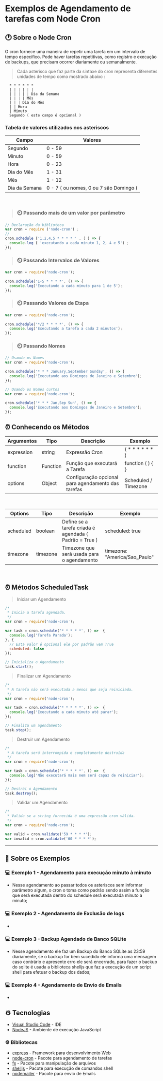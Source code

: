 <h1>Exemplos de Agendamento de tarefas com Node Cron</h1>

<h2> 🕐 Sobre o Node Cron</h2>
O cron fornece uma maneira de repetir uma tarefa em um intervalo de tempo específico. Pode haver tarefas repetitivas, como registro e execução de backups, que precisam ocorrer diariamente ou semanalmente.

</br>

> Cada asterisco que faz parte da sintaxe do cron representa diferentes unidades de tempo como mostrado abaixo : 

```text
  * * * * * *
  | | | | | |
  | | | | | Dia da Semana
  | | | | Mês 
  | | | Dia do Mês 
  | | Hora 
  | Minuto 
  Segundo ( este campo é opcional )
```

<h3>Tabela de valores utilizados nos asteriscos </h3>

Campo         | Valores
------------- | ---------------------------------------
Segundo       | 0 - 59
Minuto        | 0 - 59
Hora          | 0 - 23 
Dia do Mês    | 1 - 31
Mês           | 1 - 12
Dia da Semana | 0 - 7 ( ou nomes, 0 ou 7 são Domingo )

</br>

> <h3> ⏲️ Passando mais de um valor por parâmetro</h3>
```js
// Declaração da biblioteca
var cron = require ('node-cron') ; 
//  
cron.schedule ('1,2,4,5 * * * * ' , ( ) => {   
  console.log ( 'executando a cada minuto 1, 2, 4 e 5') ;
});
```

> <h3> ⏲️ Passando Intervalos de Valores </h3>
```js
var cron = require('node-cron');
 
cron.schedule('1-5 * * * *', () => {
  console.log('Executando a cada minuto para 1 de 5');
});
```

> <h3> ⏲️ Passando Valores de Etapa </h3>
```js
var cron = require('node-cron');
 
cron.schedule('*/2 * * * *', () => {
  console.log('Executando a tarefa a cada 2 minutos');
});
```

> <h3> ⏲️ Passando Nomes </h3>
```js
// Usando os Nomes 
var cron = require('node-cron');
 
cron.schedule('* * * January,September Sunday', () => {
  console.log('Executando aos Domingos de Janeiro e Setembro');
});
```
```js
// Usando os Nomes curtos 
var cron = require('node-cron');
 
cron.schedule('* * * Jan,Sep Sun', () => {
  console.log('Executando aos Domingos de Janeiro e Setembro');
});
```

<h2> ⏰ Conhecendo os Métodos</h2>

Argumentos    | Tipo         | Descrição                           | Exemplo 
------------- | ------------ | ----------------------------------- | ----------------
expression    | string       | Expressão Cron                      | ( * * * * * * )
function      | Function     | Função que executará a Tarefa       | function ( ) { }
options       | Object       | Configuração opcional para agendamento das tarefas | Scheduled / Timezone

</br>

Options       | Tipo         | Descrição                                  | Exemplo 
------------- | ------------ | ------------------------------------------ | ----------------
scheduled     | boolean      | Define se a tarefa criada é agendada ( Padrão = True )                                           | scheduled: true
timezone      | timezone     | Timezone que será usada para o agendamento | timezone: "America/Sao_Paulo"

</br>

<h2> ⏰ Métodos ScheduledTask</h2>

> Iniciar um Agendamento
```js
/* 
 * Inicia a tarefa agendada.
 */ 
var cron = require('node-cron');
 
var task = cron.schedule('* * * * *', () =>  {
  console.log('Tarefa Parada');
}, {
  // Esta valor é opcional ele por padrão vem True
  scheduled: false
});

// Inicializa o Agendamento 
task.start();
```
> Finalizar um Agendamento
```js
/* 
 * A tarefa não será executada a menos que seja reiniciada.
 */ 
var cron = require('node-cron');
 
var task = cron.schedule('* * * * *', () =>  {
  console.log('Executando a cada minuto até parar');
});

// Finaliza um agendamento 
task.stop();
```

> Destruir um Agendamento
```js
/* 
 * A tarefa será interrompida e completamente destruída
 */ 
var cron = require('node-cron');
 
var task = cron.schedule('* * * * *', () =>  {
  console.log('Não executará mais nem será capaz de reiniciar');
});

// Destrói o Agendamento 
task.destroy();
```


> Validar um Agendamento
```js
/* 
 * Valida se a string fornecida é uma expressão cron válida.
 */ 
var cron = require('node-cron');
 
var valid = cron.validate('59 * * * *');
var invalid = cron.validate('60 * * * *');
```

____

<h2> 💎 Sobre os Exemplos</h2>

<h3> 💻 Exemplo 1 - Agendamento para execução minuto à minuto</h3>

* Nesse agendamento ao passar todos os asteriscos sem informar parâmetro algum, o cron o toma como padrão sendo assim a função que será executada dentro do schedule será executada minuto a minuto;

<h3> 💻 Exemplo 2 - Agendamento de Exclusão de logs</h3>

* 

<h3> 💻 Exemplo 3 - Backup Agendado de Banco SQLite</h3>

* Nesse agendamento ele faz um Backup do Banco SQLite as 23:59 diariamente, se o backup for bem sucedido ele informa uma mensagem caso contrário e apresente erro ele será encerrado, para fazer o backup do sqlite é usada a biblioteca shelljs que faz a execução de um script shell para efetuar o backup dos dados;

<h3> 💻 Exemplo 4 - Agendamento de Envio de Emails</h3>

* 

<h2> ⚙️ Tecnologias</h2>

* [Visual Studio Code](https://code.visualstudio.com/) - IDE
* [NodeJS](https://nodejs.org/en/) - Ambiente de execução JavaScript

<h3> ⚙️ Bibliotecas</h3>

 * [express](https://expressjs.com/pt-br/) - Framework para desenvolvimento Web 
 * [node-cron](https://www.npmjs.com/package/node-cron) - Pacote para agendamento de tarefas
 * [fs](https://www.w3schools.com/nodejs/nodejs_filesystem.asp) - Pacote para manipulação de arquivos
 * [shelljs](https://www.npmjs.com/package/shelljs) - Pacote para execução de comandos shell
 * [nodemailer](https://www.npmjs.com/package/nodemailer) - Pacote para envio de Emails